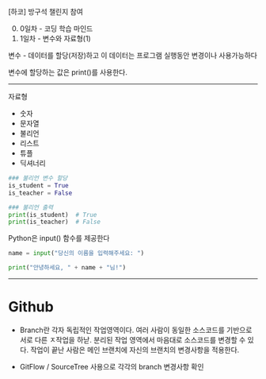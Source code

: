 [하코] 방구석 챌린지 참여

0. 0일차 - 코딩 학습 마인드
1. 1일차 - 변수와 자료형(1)

변수 - 데이터를 할당(저장)하고 이 데이터는 프로그램 실행동안 변경이나 사용가능하다 

변수에 할당하는 값은 print()를 사용한다. 


***
자료형 
- 숫자
- 문자열
- 불리언
- 리스트
- 튜플
- 딕셔너리

```python
### 불리언 변수 할당
is_student = True
is_teacher = False

### 불리언 출력
print(is_student)  # True
print(is_teacher)  # False
```

Python은 input() 함수를 제공한다
```python
name = input("당신의 이름을 입력해주세요: ") 

print("안녕하세요, " + name + "님!")
```

***
# Github

- Branch란 각자 독립적인 작업영역이다. 여러 사람이 동일한 소스코드를 기반으로 서로 다른 ㅈ작업을 하낟. 분리된 작업 영역에서 마음대로 소스코드를 변경할 수 있다. 작업이 끝난 사람은 메인 브랜치에 자신의 브랜치의 변경사항을 적용한다. 

- GitFlow / SourceTree 사용으로 각각의 branch 변경사항 확인 

